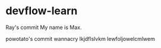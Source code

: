 # devflow-learn

Ray's commit
My name is Max.


powotato's commit
wannacry
lkjdflslvkm
lewfoljowelcmlwem
